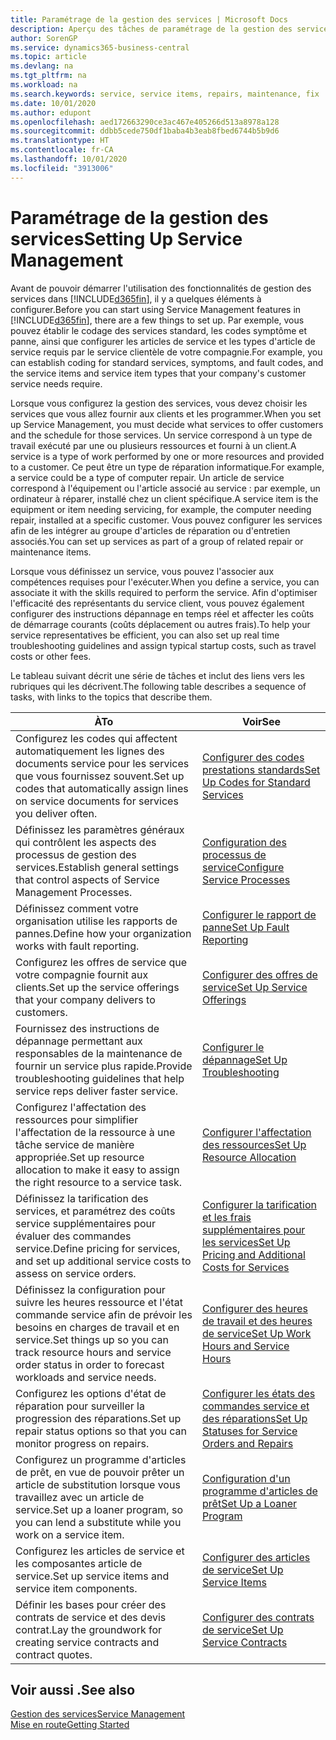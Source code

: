 ```yaml
---
title: Paramétrage de la gestion des services | Microsoft Docs
description: Aperçu des tâches de paramétrage de la gestion des services en fonction de la manière dont vos partenaires gère leurs services.
author: SorenGP
ms.service: dynamics365-business-central
ms.topic: article
ms.devlang: na
ms.tgt_pltfrm: na
ms.workload: na
ms.search.keywords: service, service items, repairs, maintenance, fix
ms.date: 10/01/2020
ms.author: edupont
ms.openlocfilehash: aed172663290ce3ac467e405266d513a8978a128
ms.sourcegitcommit: ddbb5cede750df1baba4b3eab8fbed6744b5b9d6
ms.translationtype: HT
ms.contentlocale: fr-CA
ms.lasthandoff: 10/01/2020
ms.locfileid: "3913006"
---
```

# <a name="setting-up-service-management"></a><span data-ttu-id="b4955-103">Paramétrage de la gestion des services</span><span class="sxs-lookup"><span data-stu-id="b4955-103">Setting Up Service Management</span></span>
<span data-ttu-id="b4955-104">Avant de pouvoir démarrer l'utilisation des fonctionnalités de gestion des services dans [!INCLUDE[d365fin](includes/d365fin_md.md)], il y a quelques éléments à configurer.</span><span class="sxs-lookup"><span data-stu-id="b4955-104">Before you can start using Service Management features in [!INCLUDE[d365fin](includes/d365fin_md.md)], there are a few things to set up.</span></span> <span data-ttu-id="b4955-105">Par exemple, vous pouvez établir le codage des services standard, les codes symptôme et panne, ainsi que configurer les articles de service et les types d'article de service requis par le service clientèle de votre compagnie.</span><span class="sxs-lookup"><span data-stu-id="b4955-105">For example, you can establish coding for standard services, symptoms, and fault codes, and the service items and service item types that your company's customer service needs require.</span></span>  

<span data-ttu-id="b4955-106">Lorsque vous configurez la gestion des services, vous devez choisir les services que vous allez fournir aux clients et les programmer.</span><span class="sxs-lookup"><span data-stu-id="b4955-106">When you set up Service Management, you must decide what services to offer customers and the schedule for those services.</span></span> <span data-ttu-id="b4955-107">Un service correspond à un type de travail exécuté par une ou plusieurs ressources et fourni à un client.</span><span class="sxs-lookup"><span data-stu-id="b4955-107">A service is a type of work performed by one or more resources and provided to a customer.</span></span> <span data-ttu-id="b4955-108">Ce peut être un type de réparation informatique.</span><span class="sxs-lookup"><span data-stu-id="b4955-108">For example, a service could be a type of computer repair.</span></span> <span data-ttu-id="b4955-109">Un article de service correspond à l'équipement ou l'article associé au service : par exemple, un ordinateur à réparer, installé chez un client spécifique.</span><span class="sxs-lookup"><span data-stu-id="b4955-109">A service item is the equipment or item needing servicing, for example, the computer needing repair, installed at a specific customer.</span></span> <span data-ttu-id="b4955-110">Vous pouvez configurer les services afin de les intégrer au groupe d'articles de réparation ou d'entretien associés.</span><span class="sxs-lookup"><span data-stu-id="b4955-110">You can set up services as part of a group of related repair or maintenance items.</span></span>  
  
<span data-ttu-id="b4955-111">Lorsque vous définissez un service, vous pouvez l'associer aux compétences requises pour l'exécuter.</span><span class="sxs-lookup"><span data-stu-id="b4955-111">When you define a service, you can associate it with the skills required to perform the service.</span></span> <span data-ttu-id="b4955-112">Afin d'optimiser l'efficacité des représentants du service client, vous pouvez également configurer des instructions dépannage en temps réel et affecter les coûts de démarrage courants (coûts déplacement ou autres frais).</span><span class="sxs-lookup"><span data-stu-id="b4955-112">To help your service representatives be efficient, you can also set up real time troubleshooting guidelines and assign typical startup costs, such as travel costs or other fees.</span></span>  

<span data-ttu-id="b4955-113">Le tableau suivant décrit une série de tâches et inclut des liens vers les rubriques qui les décrivent.</span><span class="sxs-lookup"><span data-stu-id="b4955-113">The following table describes a sequence of tasks, with links to the topics that describe them.</span></span>  
  
| <span data-ttu-id="b4955-114">À</span><span class="sxs-lookup"><span data-stu-id="b4955-114">To</span></span> | <span data-ttu-id="b4955-115">Voir</span><span class="sxs-lookup"><span data-stu-id="b4955-115">See</span></span> |
| --- | --- |
| <span data-ttu-id="b4955-116">Configurez les codes qui affectent automatiquement les lignes des documents service pour les services que vous fournissez souvent.</span><span class="sxs-lookup"><span data-stu-id="b4955-116">Set up codes that automatically assign lines on service documents for services you deliver often.</span></span> |[<span data-ttu-id="b4955-117">Configurer des codes prestations standards</span><span class="sxs-lookup"><span data-stu-id="b4955-117">Set Up Codes for Standard Services</span></span>](service-how-setup-service-coding.md)|
| <span data-ttu-id="b4955-118">Définissez les paramètres généraux qui contrôlent les aspects des processus de gestion des services.</span><span class="sxs-lookup"><span data-stu-id="b4955-118">Establish general settings that control aspects of Service Management Processes.</span></span>|[<span data-ttu-id="b4955-119">Configuration des processus de service</span><span class="sxs-lookup"><span data-stu-id="b4955-119">Configure Service Processes</span></span>](service-setup-service-processes.md)|
| <span data-ttu-id="b4955-120">Définissez comment votre organisation utilise les rapports de pannes.</span><span class="sxs-lookup"><span data-stu-id="b4955-120">Define how your organization works with fault reporting.</span></span> |[<span data-ttu-id="b4955-121">Configurer le rapport de panne</span><span class="sxs-lookup"><span data-stu-id="b4955-121">Set Up Fault Reporting</span></span>](service-how-setup-fault-reporting.md) |
| <span data-ttu-id="b4955-122">Configurez les offres de service que votre compagnie fournit aux clients.</span><span class="sxs-lookup"><span data-stu-id="b4955-122">Set up the service offerings that your company delivers to customers.</span></span>|[<span data-ttu-id="b4955-123">Configurer des offres de service</span><span class="sxs-lookup"><span data-stu-id="b4955-123">Set Up Service Offerings</span></span>](service-how-setup-service-offerings.md)|
| <span data-ttu-id="b4955-124">Fournissez des instructions de dépannage permettant aux responsables de la maintenance de fournir un service plus rapide.</span><span class="sxs-lookup"><span data-stu-id="b4955-124">Provide troubleshooting guidelines that help service reps deliver faster service.</span></span> |[<span data-ttu-id="b4955-125">Configurer le dépannage</span><span class="sxs-lookup"><span data-stu-id="b4955-125">Set Up Troubleshooting</span></span>](service-how-setup-troubleshooting.md) |
| <span data-ttu-id="b4955-126">Configurez l'affectation des ressources pour simplifier l'affectation de la ressource à une tâche service de manière appropriée.</span><span class="sxs-lookup"><span data-stu-id="b4955-126">Set up resource allocation to make it easy to assign the right resource to a service task.</span></span> |[<span data-ttu-id="b4955-127">Configurer l'affectation des ressources</span><span class="sxs-lookup"><span data-stu-id="b4955-127">Set Up Resource Allocation</span></span>](service-how-setup-resource-allocation.md) |
| <span data-ttu-id="b4955-128">Définissez la tarification des services, et paramétrez des coûts service supplémentaires pour évaluer des commandes service.</span><span class="sxs-lookup"><span data-stu-id="b4955-128">Define pricing for services, and set up additional service costs to assess on service orders.</span></span> |[<span data-ttu-id="b4955-129">Configurer la tarification et les frais supplémentaires pour les services</span><span class="sxs-lookup"><span data-stu-id="b4955-129">Set Up Pricing and Additional Costs for Services</span></span>](service-how-setup-service-costs-pricing.md)|
| <span data-ttu-id="b4955-130">Définissez la configuration pour suivre les heures ressource et l'état commande service afin de prévoir les besoins en charges de travail et en service.</span><span class="sxs-lookup"><span data-stu-id="b4955-130">Set things up so you can track resource hours and service order status in order to forecast workloads and service needs.</span></span>|[<span data-ttu-id="b4955-131">Configurer des heures de travail et des heures de service</span><span class="sxs-lookup"><span data-stu-id="b4955-131">Set Up Work Hours and Service Hours</span></span>](service-how-setup-work-service-hours.md)|
| <span data-ttu-id="b4955-132">Configurez les options d'état de réparation pour surveiller la progression des réparations.</span><span class="sxs-lookup"><span data-stu-id="b4955-132">Set up repair status options so that you can monitor progress on repairs.</span></span> | [<span data-ttu-id="b4955-133">Configurer les états des commandes service et des réparations</span><span class="sxs-lookup"><span data-stu-id="b4955-133">Set Up Statuses for Service Orders and Repairs</span></span>](service-order-repair-status.md)|
| <span data-ttu-id="b4955-134">Configurez un programme d'articles de prêt, en vue de pouvoir prêter un article de substitution lorsque vous travaillez avec un article de service.</span><span class="sxs-lookup"><span data-stu-id="b4955-134">Set up a loaner program, so you can lend a substitute while you work on a service item.</span></span> |[<span data-ttu-id="b4955-135">Configuration d'un programme d'articles de prêt</span><span class="sxs-lookup"><span data-stu-id="b4955-135">Set Up a Loaner Program</span></span>](service-how-setup-loaner-program.md) |
| <span data-ttu-id="b4955-136">Configurez les articles de service et les composantes article de service.</span><span class="sxs-lookup"><span data-stu-id="b4955-136">Set up service items and service item components.</span></span> |[<span data-ttu-id="b4955-137">Configurer des articles de service</span><span class="sxs-lookup"><span data-stu-id="b4955-137">Set Up Service Items</span></span>](service-how-setup-service-items.md) |
| <span data-ttu-id="b4955-138">Définir les bases pour créer des contrats de service et des devis contrat.</span><span class="sxs-lookup"><span data-stu-id="b4955-138">Lay the groundwork for creating service contracts and contract quotes.</span></span> |[<span data-ttu-id="b4955-139">Configurer des contrats de service</span><span class="sxs-lookup"><span data-stu-id="b4955-139">Set Up Service Contracts</span></span>](service-how-setup-service-contracts.md) |

## <a name="see-also"></a><span data-ttu-id="b4955-140">Voir aussi .</span><span class="sxs-lookup"><span data-stu-id="b4955-140">See also</span></span>
[<span data-ttu-id="b4955-141">Gestion des services</span><span class="sxs-lookup"><span data-stu-id="b4955-141">Service Management</span></span>](service-service.md)  
[<span data-ttu-id="b4955-142">Mise en route</span><span class="sxs-lookup"><span data-stu-id="b4955-142">Getting Started</span></span>](product-get-started.md)  
